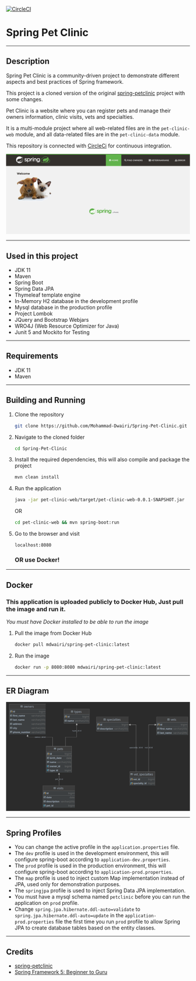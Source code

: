[![CircleCI](https://circleci.com/gh/Mohammad-Dwairi/Spring-Pet-Clinic.svg?style=svg&circle-token=5e1fe1801d3124b5355aba57d250ea82d4178ebd)](https://app.circleci.com/pipelines/github/Mohammad-Dwairi)

# Spring Pet Clinic 
___
## Description

Spring Pet Clinic is a community-driven project to demonstrate different aspects and best practices of Spring framework.

This project is a cloned version of the original [spring-petclinic](https://github.com/spring-projects/spring-petclinic) project with some changes.

Pet Clinic is a website where you can register pets and manage their owners information, clinic visits, vets and specialties.

It is a multi-module project where all web-related files are in the `pet-clinic-web` module, and all data-related files are
in the `pet-clinic-data` module.

This repository is connected with [CircleCi](https://circleci.com) for continuous integration.

![alt text](pet-clinic-home.png)
___
## Used in this project

- JDK 11
- Maven 
- Spring Boot
- Spring Data JPA
- Thymeleaf template engine
- In-Memory H2 database in the development profile
- Mysql database in the production profile
- Project Lombok
- JQuery and Bootstrap Webjars
- WRO4J (Web Resource Optimizer for Java)
- Junit 5 and Mockito for Testing
___
## Requirements

- JDK 11
- Maven

___
## Building and Running
1. Clone the repository
   ```bash
   git clone https://github.com/Mohammad-Dwairi/Spring-Pet-Clinic.git
   ```
2. Navigate to the cloned folder
   ```bash
   cd Spring-Pet-Clinic
   ```
3. Install the required dependencies, this will also compile and package the project
   ```bash
   mvn clean install
   ```
4. Run the application
    ```bash
    java -jar pet-clinic-web/target/pet-clinic-web-0.0.1-SNAPSHOT.jar
    ```
   OR
    ```bash
    cd pet-clinic-web && mvn spring-boot:run
    ```
5. Go to the browser and visit 
   ```
   localhost:8080
   ```
   ### OR use Docker!
___
## Docker
### This application is uploaded publicly to Docker Hub, Just pull the image and run it.
*You must have Docker installed to be able to run the image*
1. Pull the image from Docker Hub
    ```bash
    docker pull mdwairi/spring-pet-clinic:latest
    ```
2. Run the image
    ```bash
    docker run -p 8080:8080 mdwairi/spring-pet-clinic:latest
    ```
___
## ER Diagram 
![alt text](pet-clinic-diagram.png)
___
## Spring Profiles
- You can change the active profile in the `application.properties` file.
- The `dev` profile is used in the development environment, this will configure spring-boot according to `application-dev.properties`.
- The `prod` profile is used in the production environment, this will configure spring-boot according to `application-prod.properties`.
- The `map` profile is used to inject custom Map implementation instead of JPA, used only for demonstration purposes.
- The `springjpa` profile is used to inject Spring Data JPA implementation.
- You must have a mysql schema named `petclinic` before you can run the application on `prod` profile.
- Change `spring.jpa.hibernate.ddl-auto=validate` to `spring.jpa.hibernate.ddl-auto=update` in the `application-prod.properties` 
  file the first time you run `prod` profile to allow Spring JPA to create database tables based on the entity classes.

___
## Credits
- [spring-petclinic](https://github.com/spring-projects/spring-petclinic)
- [Spring Framework 5: Beginner to Guru](https://www.udemy.com/course/spring-framework-5-beginner-to-guru/)



